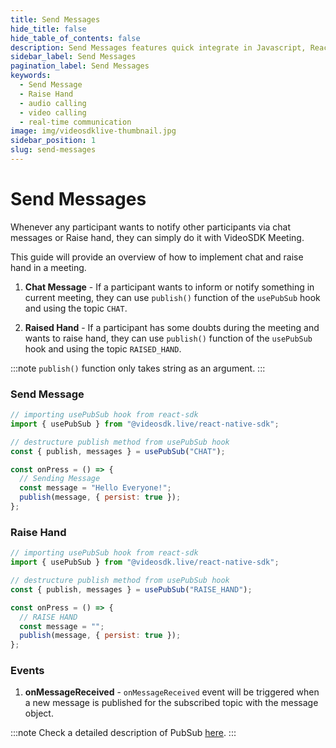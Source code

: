 ```yaml
---
title: Send Messages
hide_title: false
hide_table_of_contents: false
description: Send Messages features quick integrate in Javascript, React JS, Android, IOS, React Native, Flutter with Video SDK to add live video & audio conferencing to your applications.
sidebar_label: Send Messages
pagination_label: Send Messages
keywords:
  - Send Message
  - Raise Hand
  - audio calling
  - video calling
  - real-time communication
image: img/videosdklive-thumbnail.jpg
sidebar_position: 1
slug: send-messages
---
```


# Send Messages

Whenever any participant wants to notify other participants via chat messages or Raise hand, they can simply do it with VideoSDK Meeting.

This guide will provide an overview of how to implement chat and raise hand in a meeting.

1. **Chat Message** - If a participant wants to inform or notify something in current meeting, they can use `publish()` function of the `usePubSub` hook and using the topic `CHAT`.

2. **Raised Hand** - If a participant has some doubts during the meeting and wants to raise hand, they can use `publish()` function of the `usePubSub` hook and using the topic `RAISED_HAND`.

:::note
`publish()` function only takes string as an argument.
:::

### Send Message

```js
// importing usePubSub hook from react-sdk
import { usePubSub } from "@videosdk.live/react-native-sdk";

// destructure publish method from usePubSub hook
const { publish, messages } = usePubSub("CHAT");

const onPress = () => {
  // Sending Message
  const message = "Hello Everyone!";
  publish(message, { persist: true });
};
```

### Raise Hand

```js
// importing usePubSub hook from react-sdk
import { usePubSub } from "@videosdk.live/react-native-sdk";

// destructure publish method from usePubSub hook
const { publish, messages } = usePubSub("RAISE_HAND");

const onPress = () => {
  // RAISE HAND
  const message = "";
  publish(message, { persist: true });
};
```

### Events

1. **onMessageReceived** - `onMessageReceived` event will be triggered when a new message is published for the subscribed topic with the message object.

:::note
Check a detailed description of PubSub [here](./pubsub.md).
:::
